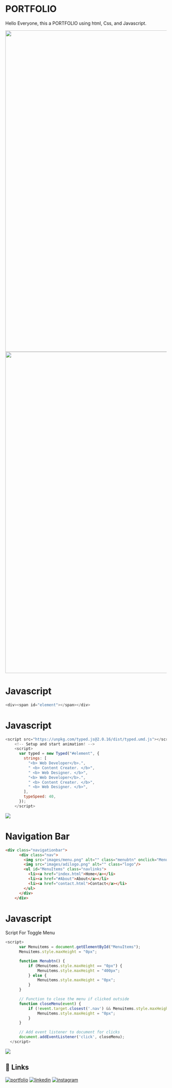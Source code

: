 # PORTFOLIO
Hello Everyone, this a PORTFOLIO using html, Css, and Javascript.

<img src="https://github.com/adityamishras/Page/assets/136791974/2b8c4d10-24ea-4e19-bdf8-42419fac2d73" width="1000"/>
<img src="https://github.com/adityamishras/Page/assets/136791974/b8f55ae3-aa11-45a7-b7a8-262dc67d3837"  width="1000"/>

# Javascript
```javascript
<div><span id="element"></span></div>
```
# Javascript
```javascript
<script src="https://unpkg.com/typed.js@2.0.16/dist/typed.umd.js"></script>
    <!-- Setup and start animation! -->
    <script>
      var typed = new Typed("#element", {
        strings: [
          "<b> Web Developer</b>.",
          " <b> Content Creater. </b>",
          " <b> Web Designer. </b>",
          "<b> Web Developer</b>.",
          " <b> Content Creater. </b>",
          " <b> Web Designer. </b>",
        ],
        typeSpeed: 40,
      });
    </script>
```
<img src="https://github.com/adityamishras/Page/assets/136791974/f4c32881-3dac-4daf-867b-7e91a327f610"/>

# Navigation Bar 
```html
<div class="navigationbar">
      <div class="nav">
        <img src="images/menu.png" alt="" class="menubtn" onclick="Menubtn()" />
        <img src="images/adilogo.png" alt="" class="logo"/>
        <ul id="MenuItems" class="navlinks">
          <li><a href="index.html">Home</a></li>
          <li><a href="#About">About</a></li>
          <li><a href="contact.html">Contact</a></li>
        </ul>
      </div>
    </div>
```
# Javascript
Script For Toggle Menu
```Javascript 
<script>
      var Menuitems = document.getElementById("MenuItems");
      Menuitems.style.maxHeight = "0px";

      function Menubtn() {
          if (Menuitems.style.maxHeight == "0px") {
              Menuitems.style.maxHeight = "400px";
          } else {
              Menuitems.style.maxHeight = "0px";
          }
      }

      // Function to close the menu if clicked outside
      function closeMenu(event) {
          if (!event.target.closest('.nav') && Menuitems.style.maxHeight == "400px") {
              Menuitems.style.maxHeight = "0px";
          }
      }

      // Add event listener to document for clicks
      document.addEventListener('click', closeMenu);
  </script>
```
<img src="https://github.com/adityamishras/Page/assets/136791974/91c67249-1fdb-432e-968a-fc09ee3177c5"/>



## 🔗 Links
[![portfolio](https://img.shields.io/badge/my_portfolio-000?style=for-the-badge&logo=ko-fi&logoColor=white)](https://adityamishras.github.io/page/)
[![linkedin](https://img.shields.io/badge/linkedin-0A66C2?style=for-the-badge&logo=linkedin&logoColor=white)](https://www.linkedin.com/in/adityamishras)
[![instagram](https://img.shields.io/badge/instagram-1DA1F2?style=for-the-badge&logo=instagram!&logoColor=white)](https://instagram.com/adityamishras)




